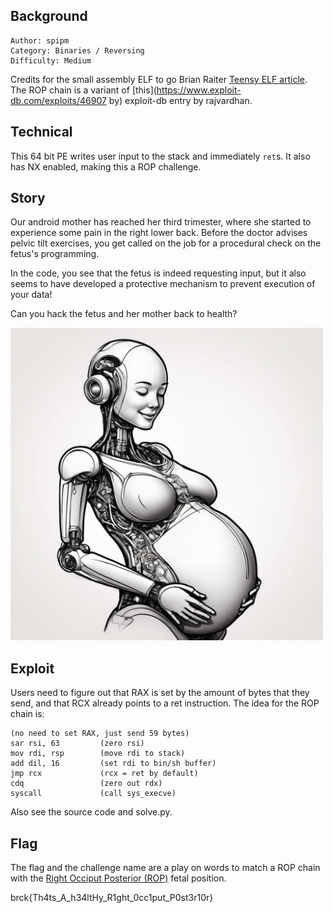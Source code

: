## Background

    Author: spipm
    Category: Binaries / Reversing
    Difficulty: Medium

Credits for the small assembly ELF to go Brian Raiter [Teensy ELF article](https://www.muppetlabs.com/~breadbox/software/tiny/teensy.html). The ROP chain is a variant of [this](https://www.exploit-db.com/exploits/46907
by) exploit-db entry by rajvardhan.

## Technical

This 64 bit PE writes user input to the stack and immediately `ret`s. It also has NX enabled, making this a ROP challenge. 

## Story

Our android mother has reached her third trimester, where she started to experience some pain in the right lower back. Before the doctor advises pelvic tilt exercises, you get called on the job for a procedural check on the fetus's programming. 

In the code, you see that the fetus is indeed requesting input, but it also seems to have developed a protective mechanism to prevent execution of your data!

Can you hack the fetus and her mother back to health?

<img src="./fetal_stage.jpeg" width="500">

## Exploit

Users need to figure out that RAX is set by the amount of bytes that they send, and that RCX already points to a ret instruction. The idea for the ROP chain is:

```
(no need to set RAX, just send 59 bytes)
sar rsi, 63 		(zero rsi)
mov rdi, rsp 		(move rdi to stack)
add dil, 16 		(set rdi to bin/sh buffer)
jmp rcx 			(rcx = ret by default)
cdq 				(zero out rdx)
syscall 			(call sys_execve)
```

Also see the source code and solve.py.

## Flag

The flag and the challenge name are a play on words to match a ROP chain with the [Right Occiput Posterior (ROP)](https://www.spinningbabies.com/pregnancy-birth/baby-position/other-fetal-positions/right-occiput-posterior/) fetal position.

brck{Th4ts_A_h34ltHy_R1ght_0cc1put_P0st3r10r}